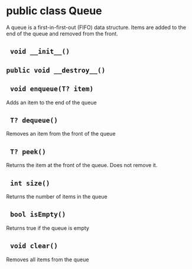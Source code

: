 # public class Queue<T>
A queue is a first-in-first-out (FIFO) data structure. Items are added to the end of the queue and removed from the front.

## ` void __init__()`


## `public void __destroy__()`


## ` void enqueue(T? item)`
Adds an item to the end of the queue

## ` T? dequeue()`
Removes an item from the front of the queue

## ` T? peek()`
Returns the item at the front of the queue. Does not remove it.

## ` int size()`
Returns the number of items in the queue

## ` bool isEmpty()`
Returns true if the queue is empty

## ` void clear()`
Removes all items from the queue




